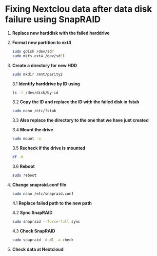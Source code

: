 # Fixing Nextclou data after data disk failure using SnapRAID

1. **Replace new harddisk with the failed harddrive**

2. **Format new partition to ext4**
    ```bash
    sudo gdisk /dev/sd?
    sudo mkfs.ext4 /dev/sd?1
    ```

3. **Create a directory for new HDD**
    ```bash
    sudo mkdir /mnt/parity2
    ```

    3.1 **Identify harddrive by ID using**
    ```bash
    ls -l /dev/disk/by-id
    ```

    3.2 **Copy the ID and replace the ID with the failed disk in fstab**
    ```bash
    sudo nano /etc/fstab
    ```

    3.3 **Also replace the directory to the one that we have just created**

    3.4 **Mount the drive**
    ```bash
    sudo mount -a
    ```

    3.5 **Recheck if the drive is mounted**
    ```bash
    df -h
    ```

    3.6 **Reboot**
    ```bash
    sudo reboot
    ```

4. **Change snapraid.conf file**
    ```bash
    sudo nano /etc/snapraid.conf
    ```

    4.1 **Replace failed path to the new path**

    4.2 **Sync SnapRAID**
    ```bash
    sudo snapraid --force-full sync
    ```

    4.3 **Check SnapRAID**
    ```bash
    sudo snapraid -d d1 -a check
    ```

5. **Check data at Nextcloud**
